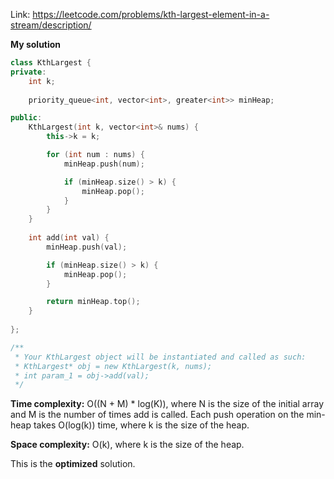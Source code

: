Link: https://leetcode.com/problems/kth-largest-element-in-a-stream/description/

**My solution**

```cpp
class KthLargest {
private:
    int k;
    
    priority_queue<int, vector<int>, greater<int>> minHeap;

public:
    KthLargest(int k, vector<int>& nums) {
        this->k = k;

        for (int num : nums) {
            minHeap.push(num);

            if (minHeap.size() > k) {
                minHeap.pop();
            }
        }
    }
    
    int add(int val) {
        minHeap.push(val);

        if (minHeap.size() > k) {
            minHeap.pop();
        }

        return minHeap.top();
    }
    
};

/**
 * Your KthLargest object will be instantiated and called as such:
 * KthLargest* obj = new KthLargest(k, nums);
 * int param_1 = obj->add(val);
 */
```

**Time complexity:** O((N + M) * log(K)), where N is the size of the initial array and M is the number of times add is called. Each push operation on the min-heap takes O(log(k)) time, where k is the size of the heap.

**Space complexity:** O(k), where k is the size of the heap.

This is the **optimized** solution.